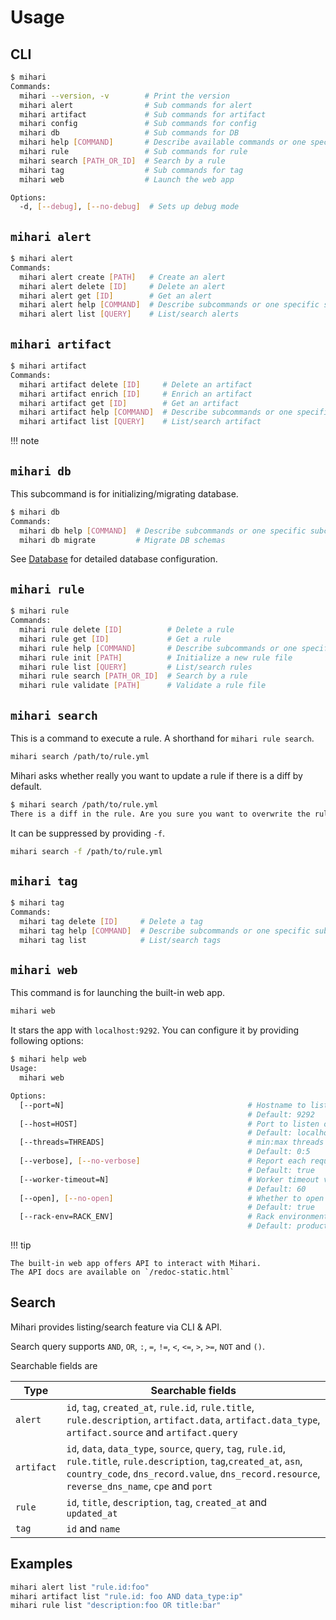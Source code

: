 # Usage

## CLI

```bash
$ mihari
Commands:
  mihari --version, -v        # Print the version
  mihari alert                # Sub commands for alert
  mihari artifact             # Sub commands for artifact
  mihari config               # Sub commands for config
  mihari db                   # Sub commands for DB
  mihari help [COMMAND]       # Describe available commands or one specific command
  mihari rule                 # Sub commands for rule
  mihari search [PATH_OR_ID]  # Search by a rule
  mihari tag                  # Sub commands for tag
  mihari web                  # Launch the web app

Options:
  -d, [--debug], [--no-debug]  # Sets up debug mode
```

## `mihari alert`

```bash
$ mihari alert
Commands:
  mihari alert create [PATH]   # Create an alert
  mihari alert delete [ID]     # Delete an alert
  mihari alert get [ID]        # Get an alert
  mihari alert help [COMMAND]  # Describe subcommands or one specific subcommand
  mihari alert list [QUERY]    # List/search alerts
```

## `mihari artifact`

```bash
$ mihari artifact
Commands:
  mihari artifact delete [ID]     # Delete an artifact
  mihari artifact enrich [ID]     # Enrich an artifact
  mihari artifact get [ID]        # Get an artifact
  mihari artifact help [COMMAND]  # Describe subcommands or one specific subcommand
  mihari artifact list [QUERY]    # List/search artifact
```

!!! note

## `mihari db`

This subcommand is for initializing/migrating database.

```bash
$ mihari db
Commands:
  mihari db help [COMMAND]  # Describe subcommands or one specific subcommand
  mihari db migrate         # Migrate DB schemas
```

See [Database](./emitters/database.md) for detailed database configuration.

## `mihari rule`

```bash
$ mihari rule
Commands:
  mihari rule delete [ID]          # Delete a rule
  mihari rule get [ID]             # Get a rule
  mihari rule help [COMMAND]       # Describe subcommands or one specific subcommand
  mihari rule init [PATH]          # Initialize a new rule file
  mihari rule list [QUERY]         # List/search rules
  mihari rule search [PATH_OR_ID]  # Search by a rule
  mihari rule validate [PATH]      # Validate a rule file
```

## `mihari search`

This is a command to execute a rule. A shorthand for `mihari rule search`.

```bash
mihari search /path/to/rule.yml
```

Mihari asks whether really you want to update a rule if there is a diff by default.

```bash
$ mihari search /path/to/rule.yml
There is a diff in the rule. Are you sure you want to overwrite the rule? (y/n)
```

It can be suppressed by providing `-f`.

```bash
mihari search -f /path/to/rule.yml
```

## `mihari tag`

```bash
$ mihari tag
Commands:
  mihari tag delete [ID]     # Delete a tag
  mihari tag help [COMMAND]  # Describe subcommands or one specific subcommand
  mihari tag list            # List/search tags
```

## `mihari web`

This command is for launching the built-in web app.

```bash
mihari web
```

It stars the app with `localhost:9292`. You can configure it by providing following options:

```bash
$ mihari help web
Usage:
  mihari web

Options:
  [--port=N]                                         # Hostname to listen on
                                                     # Default: 9292
  [--host=HOST]                                      # Port to listen on
                                                     # Default: localhost
  [--threads=THREADS]                                # min:max threads to use
                                                     # Default: 0:5
  [--verbose], [--no-verbose]                        # Report each request
                                                     # Default: true
  [--worker-timeout=N]                               # Worker timeout value (in seconds)
                                                     # Default: 60
  [--open], [--no-open]                              # Whether to open the app in browser or not
                                                     # Default: true
  [--rack-env=RACK_ENV]                              # Rack environment
                                                     # Default: production
```

!!! tip

    The built-in web app offers API to interact with Mihari.
    The API docs are available on `/redoc-static.html`

## Search

Mihari provides listing/search feature via CLI & API.

Search query supports `AND`, `OR`, `:`, `=`, `!=`, `<`, `<=`, `>`, `>=`, `NOT` and `()`.

Searchable fields are

| Type       | Searchable fields                                                                                                                                                                                                            |
| ---------- | ---------------------------------------------------------------------------------------------------------------------------------------------------------------------------------------------------------------------------- |
| `alert`    | `id`, `tag`, `created_at`, `rule.id`, `rule.title`, `rule.description`, `artifact.data`, `artifact.data_type`, `artifact.source` and `artifact.query`                                                                        |
| `artifact` | `id`, `data`, `data_type`, `source`, `query`, `tag`, `rule.id`, `rule.title`, `rule.description`, `tag`,`created_at`, `asn`, `country_code`, `dns_record.value`, `dns_record.resource`, `reverse_dns_name`, `cpe` and `port` |
| `rule`     | `id`, `title`, `description`, `tag`, `created_at` and `updated_at`                                                                                                                                                           |
| `tag`      | `id` and `name`                                                                                                                                                                                                              |

## Examples

```bash
mihari alert list "rule.id:foo"
mihari artifact list "rule.id: foo AND data_type:ip"
mihari rule list "description:foo OR title:bar"
```
